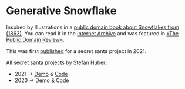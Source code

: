 
# Generative Snowflake

Inspired by Illustrations in a [public domain book about Snowflakes from (1863)](https://archive.org/details/snowflakeschapte00warriala). You can read it in the [Internet Archive](https://archive.org/) and was featured in [«The Public Domain Review»](https://publicdomainreview.org/collection/illustrations-of-snowflakes-1863).


This was first [published](https://cizc9.csb.app/) for a secret santa project in 2021.

All secret santa projects by Stefan Huber;

* 2021 → [Demo](https://snowflake.signalwerk.ch/) & [Code](https://github.com/signalwerk/snowflake) 
* 2020 → [Demo](https://signalwerk.github.io/visual.particle.typo/) & [Code](https://github.com/signalwerk/visual.particle.typo)
